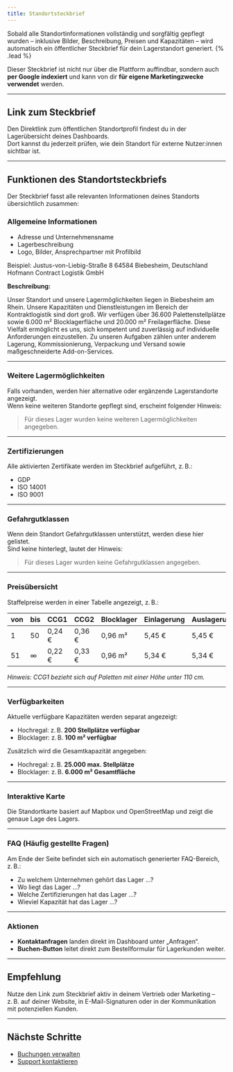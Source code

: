 ```yaml
---
title: Standortsteckbrief
---
```


Sobald alle Standortinformationen vollständig und sorgfältig gepflegt wurden – inklusive Bilder, Beschreibung, Preisen und Kapazitäten – wird automatisch ein öffentlicher Steckbrief für dein Lagerstandort generiert. {% .lead %}

Dieser Steckbrief ist nicht nur über die Plattform auffindbar, sondern auch **per Google indexiert** und kann von dir **für eigene Marketingzwecke verwendet** werden.

---

## Link zum Steckbrief

Den Direktlink zum öffentlichen Standortprofil findest du in der Lagerübersicht deines Dashboards.  
Dort kannst du jederzeit prüfen, wie dein Standort für externe Nutzer:innen sichtbar ist.

---

## Funktionen des Standortsteckbriefs

Der Steckbrief fasst alle relevanten Informationen deines Standorts übersichtlich zusammen:

### Allgemeine Informationen

- Adresse und Unternehmensname
- Lagerbeschreibung
- Logo, Bilder, Ansprechpartner mit Profilbild

Beispiel:
Justus-von-Liebig-Straße 8
64584 Biebesheim, Deutschland
Hofmann Contract Logistik GmbH


**Beschreibung:**

Unser Standort und unsere Lagermöglichkeiten liegen in Biebesheim am Rhein. Unsere Kapazitäten und Dienstleistungen im Bereich der Kontraktlogistik sind dort groß. Wir verfügen über 36.600 Palettenstellplätze sowie 6.000 m² Blocklagerfläche und 20.000 m² Freilagerfläche. Diese Vielfalt ermöglicht es uns, sich kompetent und zuverlässig auf individuelle Anforderungen einzustellen. Zu unseren Aufgaben zählen unter anderem Lagerung, Kommissionierung, Verpackung und Versand sowie maßgeschneiderte Add-on-Services.

---

### Weitere Lagermöglichkeiten

Falls vorhanden, werden hier alternative oder ergänzende Lagerstandorte angezeigt.  
Wenn keine weiteren Standorte gepflegt sind, erscheint folgender Hinweis:

> Für dieses Lager wurden keine weiteren Lagermöglichkeiten angegeben.

---

### Zertifizierungen

Alle aktivierten Zertifikate werden im Steckbrief aufgeführt, z. B.:

- GDP
- ISO 14001
- ISO 9001

---

### Gefahrgutklassen

Wenn dein Standort Gefahrgutklassen unterstützt, werden diese hier gelistet.  
Sind keine hinterlegt, lautet der Hinweis:

> Für dieses Lager wurden keine Gefahrgutklassen angegeben.

---

### Preisübersicht

Staffelpreise werden in einer Tabelle angezeigt, z. B.:

| von | bis | CCG1 | CCG2 | Blocklager | Einlagerung | Auslagerung |
|-----|-----|------|------|-------------|--------------|-------------|
| 1   | 50  | 0,24 € | 0,36 € | 0,96 m²   | 5,45 €       | 5,45 €      |
| 51  | ∞   | 0,22 € | 0,33 € | 0,96 m²   | 5,34 €       | 5,34 €      |

*Hinweis: CCG1 bezieht sich auf Paletten mit einer Höhe unter 110 cm.*

---

### Verfügbarkeiten

Aktuelle verfügbare Kapazitäten werden separat angezeigt:

- Hochregal: z. B. **200 Stellplätze verfügbar**
- Blocklager: z. B. **100 m² verfügbar**

Zusätzlich wird die Gesamtkapazität angegeben:

- Hochregal: z. B. **25.000 max. Stellplätze**
- Blocklager: z. B. **6.000 m² Gesamtfläche**

---

### Interaktive Karte

Die Standortkarte basiert auf Mapbox und OpenStreetMap und zeigt die genaue Lage des Lagers.

---

### FAQ (Häufig gestellte Fragen)

Am Ende der Seite befindet sich ein automatisch generierter FAQ-Bereich, z. B.:

- Zu welchem Unternehmen gehört das Lager ...?
- Wo liegt das Lager ...?
- Welche Zertifizierungen hat das Lager ...?
- Wieviel Kapazität hat das Lager ...?

---

### Aktionen

- **Kontaktanfragen** landen direkt im Dashboard unter „Anfragen“.
- **Buchen-Button** leitet direkt zum Bestellformular für Lagerkunden weiter.

---

## Empfehlung

Nutze den Link zum Steckbrief aktiv in deinem Vertrieb oder Marketing – z. B. auf deiner Website, in E-Mail-Signaturen oder in der Kommunikation mit potenziellen Kunden.

---

## Nächste Schritte

- [Buchungen verwalten](/docs/bookings)
- [Support kontaktieren](/docs/support)
